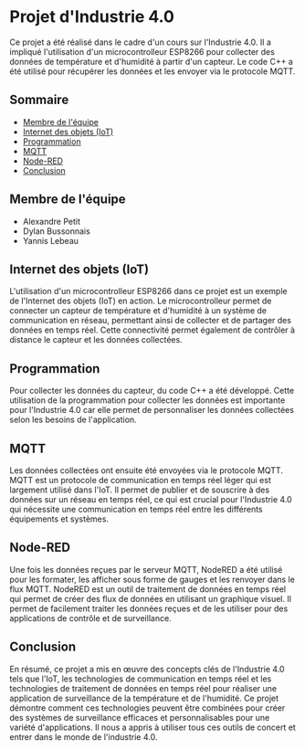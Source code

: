 # Projet d'Industrie 4.0
Ce projet a été réalisé dans le cadre d'un cours sur l'Industrie 4.0. Il a impliqué l'utilisation d'un microcontrolleur ESP8266 pour collecter des données de température et d'humidité à partir d'un capteur. Le code C++ a été utilisé pour récupérer les données et les envoyer via le protocole MQTT.

## Sommaire
- [Membre de l'équipe](#membre-de-léquipe)
- [Internet des objets (IoT)](#internet-des-objets-iot)
- [Programmation](#programmation)
- [MQTT](#mqtt)
- [Node-RED](#node-red)
- [Conclusion](#conclusion)

## Membre de l'équipe
- Alexandre Petit
- Dylan Bussonnais
- Yannis Lebeau 

## Internet des objets (IoT)
L'utilisation d'un microcontrolleur ESP8266 dans ce projet est un exemple de l'Internet des objets (IoT) en action. Le microcontrolleur permet de connecter un capteur de température et d'humidité à un système de communication en réseau, permettant ainsi de collecter et de partager des données en temps réel. Cette connectivité permet également de contrôler à distance le capteur et les données collectées.

## Programmation
Pour collecter les données du capteur, du code C++ a été développé. Cette utilisation de la programmation pour collecter les données est importante pour l'Industrie 4.0 car elle permet de personnaliser les données collectées selon les besoins de l'application.

## MQTT
Les données collectées ont ensuite été envoyées via le protocole MQTT. MQTT est un protocole de communication en temps réel léger qui est largement utilisé dans l'IoT. Il permet de publier et de souscrire à des données sur un réseau en temps réel, ce qui est crucial pour l'Industrie 4.0 qui nécessite une communication en temps réel entre les différents équipements et systèmes.

## Node-RED
Une fois les données reçues par le serveur MQTT, NodeRED a été utilisé pour les formater, les afficher sous forme de gauges et les renvoyer dans le flux MQTT. NodeRED est un outil de traitement de données en temps réel qui permet de créer des flux de données en utilisant un graphique visuel. Il permet de facilement traiter les données reçues et de les utiliser pour des applications de contrôle et de surveillance.

## Conclusion
En résumé, ce projet a mis en œuvre des concepts clés de l'Industrie 4.0 tels que l'IoT, les technologies de communication en temps réel et les technologies de traitement de données en temps réel pour réaliser une application de surveillance de la température et de l'humidité. Ce projet démontre comment ces technologies peuvent être combinées pour créer des systèmes de surveillance efficaces et personnalisables pour une variété d'applications. Il nous a appris à utiliser tous ces outils de concert et entrer dans le monde de l'industrie 4.0.
